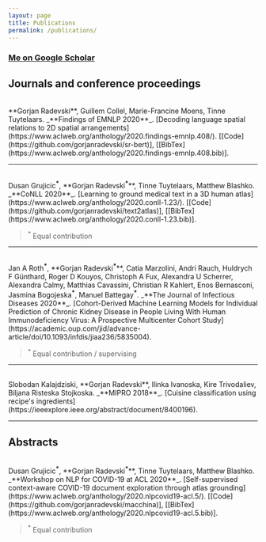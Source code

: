 ```yaml
---
layout: page
title: Publications
permalink: /publications/
---
```


### [Me on Google Scholar](https://scholar.google.com/citations?user=GKJnjkgAAAAJ)

## Journals and conference proceedings
<br>
**Gorjan Radevski**, Guillem Collel, Marie-Francine Moens, Tinne Tuytelaars. _**Findings of EMNLP 2020**_. [Decoding language spatial relations to 2D spatial arrangements](https://www.aclweb.org/anthology/2020.findings-emnlp.408/). [[Code](https://github.com/gorjanradevski/sr-bert)], [[BibTex](https://www.aclweb.org/anthology/2020.findings-emnlp.408.bib)].

----
<br>
Dusan Grujicic<sup><b>*</b></sup>, **Gorjan Radevski<sup><b>*</b></sup>**, Tinne Tuytelaars, Matthew Blashko. _**CoNLL 2020**_. [Learning to ground medical text in a 3D human atlas](https://www.aclweb.org/anthology/2020.conll-1.23/). [[Code](https://github.com/gorjanradevski/text2atlas)], [[BibTex](https://www.aclweb.org/anthology/2020.conll-1.23.bib)].

><sup>*</sup> Equal contribution

----
<br>
Jan A Roth<sup><b>*</b></sup>, **Gorjan Radevski<sup><b>*</b></sup>**, Catia Marzolini, Andri Rauch, Huldrych F Günthard, Roger D Kouyos, Christoph A Fux, Alexandra U Scherrer, Alexandra Calmy, Matthias Cavassini, Christian R Kahlert, Enos Bernasconi, Jasmina Bogojeska<sup><b>*</b></sup>, Manuel Battegay<sup><b>*</b></sup>. _**The Journal of Infectious Diseases 2020**_. [Cohort-Derived Machine Learning Models for Individual Prediction of Chronic Kidney Disease in People Living With Human Immunodeficiency Virus: A Prospective Multicenter Cohort Study](https://academic.oup.com/jid/advance-article/doi/10.1093/infdis/jiaa236/5835004).

><sup>*</sup> Equal contribution / supervising

----
<br>
Slobodan Kalajdziski, **Gorjan Radevski**, Ilinka Ivanoska, Kire Trivodaliev, Biljana Risteska Stojkoska. _**MIPRO 2018**_. [Cuisine classification using recipe's ingredients](https://ieeexplore.ieee.org/abstract/document/8400196).

----

## Abstracts
<br>
Dusan Grujicic<sup><b>*</b></sup>, **Gorjan Radevski<sup><b>*</b></sup>**, Tinne Tuytelaars, Matthew Blashko. _**Workshop on NLP for COVID-19 at ACL 2020**_. [Self-supervised context-aware COVID-19 document exploration through atlas grounding](https://www.aclweb.org/anthology/2020.nlpcovid19-acl.5/). [[Code](https://github.com/gorjanradevski/macchina)], [[BibTex](https://www.aclweb.org/anthology/2020.nlpcovid19-acl.5.bib)].

><sup>*</sup> Equal contribution
